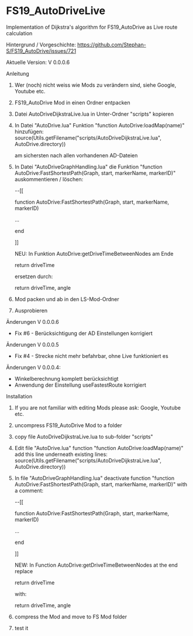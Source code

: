 # FS19_AutoDriveLive
Implementation of Dijkstra's algorithm for FS19_AutoDrive as Live route calculation

Hintergrund / Vorgeschichte: https://github.com/Stephan-S/FS19_AutoDrive/issues/721

Aktuelle Version: V 0.0.0.6

Anleitung
1. Wer (noch) nicht weiss wie Mods zu verändern sind, siehe Google, Youtube etc.
	
2. FS19_AutoDrive Mod in einen Ordner entpacken
3. Datei AutoDriveDijkstraLive.lua in Unter-Ordner "scripts" kopieren
4. In Datei "AutoDrive.lua" Funktion "function AutoDrive:loadMap(name)" hinzufügen:
    source(Utils.getFilename("scripts/AutoDriveDijkstraLive.lua", AutoDrive.directory))
    
    am sichersten nach allen vorhandenen AD-Dateien
5. In Datei "AutoDriveGraphHandling.lua" die Funktion "function AutoDrive:FastShortestPath(Graph, start, markerName, markerID)" auskommentieren / löschen:

	--[[
  
	function AutoDrive:FastShortestPath(Graph, start, markerName, markerID)
  
	...
  
	end
  
	]]
	
	NEU:
	In Funktion AutoDrive:getDriveTimeBetweenNodes am Ende
	
	return driveTime
	
	ersetzen durch:
	
	return driveTime, angle
  
6. Mod packen und ab in den LS-Mod-Ordner
7. Ausprobieren

Änderungen V 0.0.0.6
- Fix #6 - Berücksichtigung der AD Einstellungen korrigiert

Änderungen V 0.0.0.5
- Fix #4 - Strecke nicht mehr befahrbar, ohne Live funktioniert es

Änderungen V 0.0.0.4:
- Winkelberechnung komplett berücksichtigt
- Anwendung der Einstellung useFastestRoute korrigiert


Installation
1. If you are not familiar with editing Mods please ask: Google, Youtube etc.
	
2. uncompress FS19_AutoDrive Mod to a folder
3. copy file AutoDriveDijkstraLive.lua to sub-folder "scripts" 
4. Edit file "AutoDrive.lua" function "function AutoDrive:loadMap(name)" add this line underneath existing lines:
	source(Utils.getFilename("scripts/AutoDriveDijkstraLive.lua", AutoDrive.directory))
5. In file "AutoDriveGraphHandling.lua" deactivate function "function AutoDrive:FastShortestPath(Graph, start, markerName, markerID)" with a comment:

	--[[
  
	function AutoDrive:FastShortestPath(Graph, start, markerName, markerID)
  
	...
  
	end
  
	]]

	NEW:
	In Function AutoDrive:getDriveTimeBetweenNodes at the end replace
	
	return driveTime
	
	with:
	
	return driveTime, angle
  
6. compress the Mod and move to FS Mod folder
7. test it

